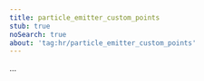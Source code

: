 ```yaml
---
title: particle_emitter_custom_points
stub: true
noSearch: true
about: 'tag:hr/particle_emitter_custom_points'
---
```

  ...
